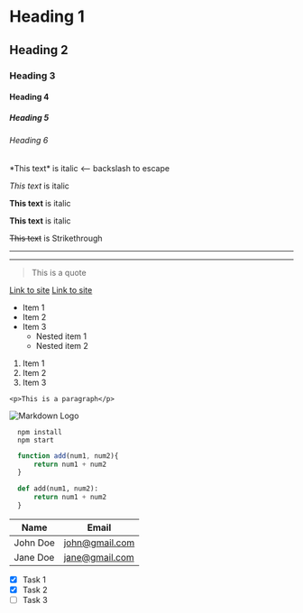 <!-- Headings -->
# Heading 1
## Heading 2
### Heading 3
#### Heading 4
##### Heading 5
###### Heading 6

<!-- Italics -->
\*This text\* is italic <-- backslash to escape

_This text_ is italic

<!-- Strong -->
**This text** is italic

__This text__ is italic

<!-- Strikethrough -->
~~This text~~ is Strikethrough

<!-- Horizontal rule -->
___
---

<!-- Block quote -->

> This is a quote

<!-- Links -->
[Link to site](http://www.kadena.io)
[Link to site](http://www.kadena.io "Kadena")

<!-- UL -->
* Item 1
* Item 2
* Item 3
  * Nested item 1
  * Nested item 2

<!-- OL -->
1. Item 1
1. Item 2
1. Item 3

<!-- Inline code block -->
`<p>This is a paragraph</p>`

<!-- Images -->
![Markdown Logo](https://markdown-here.com/img/icon256.png)

<!-- Github MD -->

<!-- Code blocks -->
```
  npm install
  npm start
```

```javascript
  function add(num1, num2){
      return num1 + num2
  }
```

```python
  def add(num1, num2):
      return num1 + num2
  }
```

<!-- tables -->
| Name     | Email             |
| ---------|-------------------|
| John Doe | john@gmail.com    |
| Jane Doe | jane@gmail.com    |

<!-- Task lists -->
* [x] Task 1
* [x] Task 2
* [ ] Task 3 
